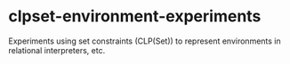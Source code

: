 # clpset-environment-experiments
Experiments using set constraints (CLP(Set)) to represent environments in relational interpreters, etc.
